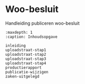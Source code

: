 # Woo-besluit

Handleiding publiceren woo-besluit

```{toctree}
:maxdepth: 1
:caption: Inhoudsopgave

inleiding
uploadstraat-stap1
uploadstraat-stap2
uploadstraat-stap3
uploadstraat-stap4
productierapport
publicatie-wijzigen
zaken-uitgelegd
```
